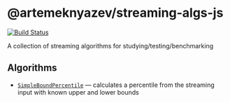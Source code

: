 # @artemeknyazev/streaming-algs-js

[![Build Status](https://travis-ci.org/artemeknyazev/streaming-algs-js.svg?branch=master)](https://travis-ci.org/artemeknyazev/streaming-algs-js)

A collection of streaming algorithms for studying/testing/benchmarking

## Algorithms

* [`SimpleBoundPercentile`](src/SimpleBoundPercentiles.ts) — calculates a percentile from the streaming input with known upper and lower bounds
